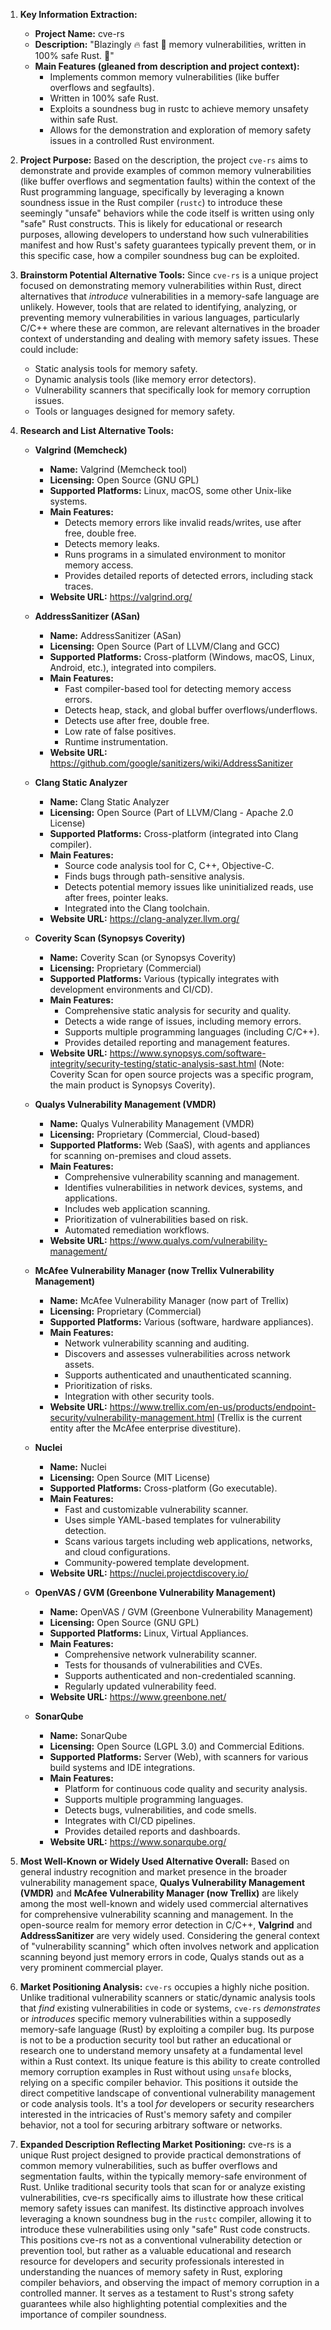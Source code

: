 1.  **Key Information Extraction:**
    *   **Project Name:** cve-rs
    *   **Description:** "Blazingly 🔥 fast 🚀 memory vulnerabilities, written in 100% safe Rust. 🦀"
    *   **Main Features (gleaned from description and project context):**
        *   Implements common memory vulnerabilities (like buffer overflows and segfaults).
        *   Written in 100% safe Rust.
        *   Exploits a soundness bug in rustc to achieve memory unsafety within safe Rust.
        *   Allows for the demonstration and exploration of memory safety issues in a controlled Rust environment.

2.  **Project Purpose:**
    Based on the description, the project `cve-rs` aims to demonstrate and provide examples of common memory vulnerabilities (like buffer overflows and segmentation faults) within the context of the Rust programming language, specifically by leveraging a known soundness issue in the Rust compiler (`rustc`) to introduce these seemingly "unsafe" behaviors while the code itself is written using only "safe" Rust constructs. This is likely for educational or research purposes, allowing developers to understand how such vulnerabilities manifest and how Rust's safety guarantees typically prevent them, or in this specific case, how a compiler soundness bug can be exploited.

3.  **Brainstorm Potential Alternative Tools:**
    Since `cve-rs` is a unique project focused on demonstrating memory vulnerabilities within Rust, direct alternatives that *introduce* vulnerabilities in a memory-safe language are unlikely. However, tools that are related to identifying, analyzing, or preventing memory vulnerabilities in various languages, particularly C/C++ where these are common, are relevant alternatives in the broader context of understanding and dealing with memory safety issues. These could include:
    *   Static analysis tools for memory safety.
    *   Dynamic analysis tools (like memory error detectors).
    *   Vulnerability scanners that specifically look for memory corruption issues.
    *   Tools or languages designed for memory safety.

4.  **Research and List Alternative Tools:**

    *   **Valgrind (Memcheck)**
        *   **Name:** Valgrind (Memcheck tool)
        *   **Licensing:** Open Source (GNU GPL)
        *   **Supported Platforms:** Linux, macOS, some other Unix-like systems.
        *   **Main Features:**
            *   Detects memory errors like invalid reads/writes, use after free, double free.
            *   Detects memory leaks.
            *   Runs programs in a simulated environment to monitor memory access.
            *   Provides detailed reports of detected errors, including stack traces.
        *   **Website URL:** https://valgrind.org/

    *   **AddressSanitizer (ASan)**
        *   **Name:** AddressSanitizer (ASan)
        *   **Licensing:** Open Source (Part of LLVM/Clang and GCC)
        *   **Supported Platforms:** Cross-platform (Windows, macOS, Linux, Android, etc.), integrated into compilers.
        *   **Main Features:**
            *   Fast compiler-based tool for detecting memory access errors.
            *   Detects heap, stack, and global buffer overflows/underflows.
            *   Detects use after free, double free.
            *   Low rate of false positives.
            *   Runtime instrumentation.
        *   **Website URL:** https://github.com/google/sanitizers/wiki/AddressSanitizer

    *   **Clang Static Analyzer**
        *   **Name:** Clang Static Analyzer
        *   **Licensing:** Open Source (Part of LLVM/Clang - Apache 2.0 License)
        *   **Supported Platforms:** Cross-platform (integrated into Clang compiler).
        *   **Main Features:**
            *   Source code analysis tool for C, C++, Objective-C.
            *   Finds bugs through path-sensitive analysis.
            *   Detects potential memory issues like uninitialized reads, use after frees, pointer leaks.
            *   Integrated into the Clang toolchain.
        *   **Website URL:** https://clang-analyzer.llvm.org/

    *   **Coverity Scan (Synopsys Coverity)**
        *   **Name:** Coverity Scan (or Synopsys Coverity)
        *   **Licensing:** Proprietary (Commercial)
        *   **Supported Platforms:** Various (typically integrates with development environments and CI/CD).
        *   **Main Features:**
            *   Comprehensive static analysis for security and quality.
            *   Detects a wide range of issues, including memory errors.
            *   Supports multiple programming languages (including C/C++).
            *   Provides detailed reporting and management features.
        *   **Website URL:** https://www.synopsys.com/software-integrity/security-testing/static-analysis-sast.html (Note: Coverity Scan for open source projects was a specific program, the main product is Synopsys Coverity).

    *   **Qualys Vulnerability Management (VMDR)**
        *   **Name:** Qualys Vulnerability Management (VMDR)
        *   **Licensing:** Proprietary (Commercial, Cloud-based)
        *   **Supported Platforms:** Web (SaaS), with agents and appliances for scanning on-premises and cloud assets.
        *   **Main Features:**
            *   Comprehensive vulnerability scanning and management.
            *   Identifies vulnerabilities in network devices, systems, and applications.
            *   Includes web application scanning.
            *   Prioritization of vulnerabilities based on risk.
            *   Automated remediation workflows.
        *   **Website URL:** https://www.qualys.com/vulnerability-management/

    *   **McAfee Vulnerability Manager (now Trellix Vulnerability Management)**
        *   **Name:** McAfee Vulnerability Manager (now part of Trellix)
        *   **Licensing:** Proprietary (Commercial)
        *   **Supported Platforms:** Various (software, hardware appliances).
        *   **Main Features:**
            *   Network vulnerability scanning and auditing.
            *   Discovers and assesses vulnerabilities across network assets.
            *   Supports authenticated and unauthenticated scanning.
            *   Prioritization of risks.
            *   Integration with other security tools.
        *   **Website URL:** https://www.trellix.com/en-us/products/endpoint-security/vulnerability-management.html (Trellix is the current entity after the McAfee enterprise divestiture).

    *   **Nuclei**
        *   **Name:** Nuclei
        *   **Licensing:** Open Source (MIT License)
        *   **Supported Platforms:** Cross-platform (Go executable).
        *   **Main Features:**
            *   Fast and customizable vulnerability scanner.
            *   Uses simple YAML-based templates for vulnerability detection.
            *   Scans various targets including web applications, networks, and cloud configurations.
            *   Community-powered template development.
        *   **Website URL:** https://nuclei.projectdiscovery.io/

    *   **OpenVAS / GVM (Greenbone Vulnerability Management)**
        *   **Name:** OpenVAS / GVM (Greenbone Vulnerability Management)
        *   **Licensing:** Open Source (GNU GPL)
        *   **Supported Platforms:** Linux, Virtual Appliances.
        *   **Main Features:**
            *   Comprehensive network vulnerability scanner.
            *   Tests for thousands of vulnerabilities and CVEs.
            *   Supports authenticated and non-credentialed scanning.
            *   Regularly updated vulnerability feed.
        *   **Website URL:** https://www.greenbone.net/

    *   **SonarQube**
        *   **Name:** SonarQube
        *   **Licensing:** Open Source (LGPL 3.0) and Commercial Editions.
        *   **Supported Platforms:** Server (Web), with scanners for various build systems and IDE integrations.
        *   **Main Features:**
            *   Platform for continuous code quality and security analysis.
            *   Supports multiple programming languages.
            *   Detects bugs, vulnerabilities, and code smells.
            *   Integrates with CI/CD pipelines.
            *   Provides detailed reports and dashboards.
        *   **Website URL:** https://www.sonarqube.org/

5.  **Most Well-Known or Widely Used Alternative Overall:**
    Based on general industry recognition and market presence in the broader vulnerability management space, **Qualys Vulnerability Management (VMDR)** and **McAfee Vulnerability Manager (now Trellix)** are likely among the most well-known and widely used commercial alternatives for comprehensive vulnerability scanning and management. In the open-source realm for memory error detection in C/C++, **Valgrind** and **AddressSanitizer** are very widely used. Considering the general context of "vulnerability scanning" which often involves network and application scanning beyond just memory errors in code, Qualys stands out as a very prominent commercial player.

6.  **Market Positioning Analysis:**
    `cve-rs` occupies a highly niche position. Unlike traditional vulnerability scanners or static/dynamic analysis tools that *find* existing vulnerabilities in code or systems, `cve-rs` *demonstrates* or *introduces* specific memory vulnerabilities within a supposedly memory-safe language (Rust) by exploiting a compiler bug. Its purpose is not to be a production security tool but rather an educational or research one to understand memory unsafety at a fundamental level within a Rust context. Its unique feature is this ability to create controlled memory corruption examples in Rust without using `unsafe` blocks, relying on a specific compiler behavior. This positions it outside the direct competitive landscape of conventional vulnerability management or code analysis tools. It's a tool *for* developers or security researchers interested in the intricacies of Rust's memory safety and compiler behavior, not a tool for securing arbitrary software or networks.

7.  **Expanded Description Reflecting Market Positioning:**
    cve-rs is a unique Rust project designed to provide practical demonstrations of common memory vulnerabilities, such as buffer overflows and segmentation faults, within the typically memory-safe environment of Rust. Unlike traditional security tools that scan for or analyze existing vulnerabilities, cve-rs specifically aims to illustrate how these critical memory safety issues can manifest. Its distinctive approach involves leveraging a known soundness bug in the `rustc` compiler, allowing it to introduce these vulnerabilities using only "safe" Rust code constructs. This positions cve-rs not as a conventional vulnerability detection or prevention tool, but rather as a valuable educational and research resource for developers and security professionals interested in understanding the nuances of memory safety in Rust, exploring compiler behaviors, and observing the impact of memory corruption in a controlled manner. It serves as a testament to Rust's strong safety guarantees while also highlighting potential complexities and the importance of compiler soundness.